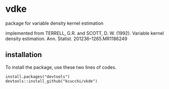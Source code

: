 # vdke

package for variable density kernel estimation

implemented from
TERRELL, G.R. and SCOTT, D. W. (1992). Variable kernel density estimation. Ann. Statist. 201236–1265.MR1186249

## installation

To install the package, use these two lines of codes.

```{r}
install.packages("devtools")
devtools::install_github("kcucchi/vkde")
```

